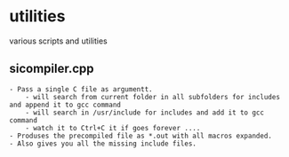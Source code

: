 # utilities
various scripts and utilities
## sicompiler.cpp
    - Pass a single C file as argumentt.
        - will search from current folder in all subfolders for includes and append it to gcc command
        - will search in /usr/include for includes and add it to gcc command
        - watch it to Ctrl+C it if goes forever ....
    - Produses the precompiled file as *.out with all macros expanded.
    - Also gives you all the missing include files.
    
